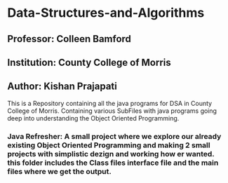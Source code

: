 # Data-Structures-and-Algorithms
## Professor: Colleen Bamford
## Institution: County College of Morris
## Author: Kishan Prajapati

This is a Repository containing all the java programs for DSA in County College of Morris.
Containing various SubFiles with java programs going deep into understanding the Object Oriented Programming.
### Java Refresher: A small project where we explore our already existing Object Oriented Programming and making 2 small projects with simplistic dezign and working how er wanted. this folder includes the Class files interface file and the main files where we get the output.
